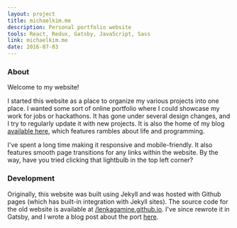 ```yaml
---
layout: project
title: michaelkim.me
description: Personal portfolio website
tools: React, Redux, Gatsby, JavaScript, Sass
link: michaelkim.me
date: 2016-07-03
---
```


### About

Welcome to my website!

I started this website as a place to organize my various projects into one place. I wanted some sort of online portfolio where I could showcase my work for jobs or hackathons. It has gone under several design changes, and I try to regularly update it with new projects. It is also the home of my blog [available here](/blog), which features rambles about life and programming.

I've spent a long time making it responsive and mobile-friendly. It also features smooth page transitions for any links within the website. By the way, have you tried clicking that lightbulb in the top left corner?

### Development

Originally, this website was built using Jekyll and was hosted with Github pages (which has built-in integration with Jekyll sites). The source code for the old website is available at [/lenkagamine.github.io](https://github.com/LenKagamine/lenkagamine.github.io). I've since rewrote it in Gatsby, and I wrote a blog post about the port [here](/blog/gatsby).
